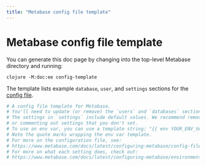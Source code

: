 ```yaml
---
title: "Metabase config file template"
---
```


# Metabase config file template

You can generate this doc page by changing into the top-level Metabase directory and running:

```
clojure -M:doc:ee config-template
```

The template lists example `database`, `user`, and `settings` sections for the [config file](./config-file.md).


```yaml
# A config file template for Metabase.
# You'll need to update (or remove) the `users` and `databases` sections.
# The settings in `settings` include default values. We recommend removing
# or commenting out settings that you don't set.
# To use an env var, you can use a template string: "{{ env YOUR_ENV_VAR }}"
# Note the quote marks wrapping the env var template.
# For more on the configuration file, see:
# https://www.metabase.com/docs/latest/configuring-metabase/config-file
# For more on what each setting does, check out:
# https://www.metabase.com/docs/latest/configuring-metabase/environment-variables
